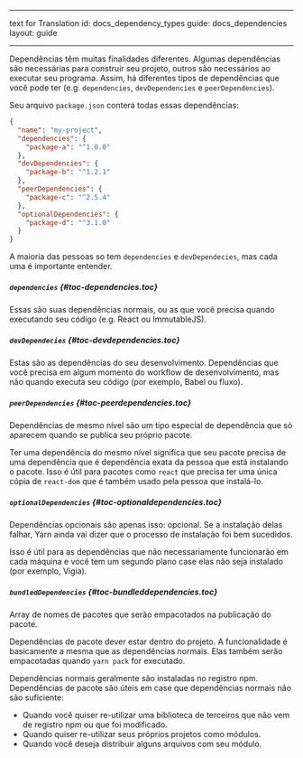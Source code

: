 * * *

text for Translation id: docs_dependency_types guide: docs_dependencies layout: guide

* * *

Dependências têm muitas finalidades diferentes. Algumas dependências são necessárias para construir seu projeto, outros são necessários ao executar seu programa. Assim, há diferentes tipos de dependências que você pode ter (e.g. `dependencies`, `devDependencies` e `peerDependencies`).

Seu arquivo `package.json` conterá todas essas dependências:

```json
{
  "name": "my-project",
  "dependencies": {
    "package-a": "^1.0.0"
  },
  "devDependencies": {
    "package-b": "^1.2.1"
  },
  "peerDependencies": {
    "package-c": "^2.5.4"
  },
  "optionalDependencies": {
    "package-d": "^3.1.0"
  }
}
```

A maioria das pessoas so tem `dependencies` e `devDependecies`, mas cada uma é importante entender.

##### `dependencies` [](#toc-dependencies){#toc-dependencies.toc}

Essas são suas dependências normais, ou as que você precisa quando executando seu código (e.g. React ou ImmutableJS).

##### `devDependecies` [](#toc-devdependencies){#toc-devdependencies.toc}

Estas são as dependências do seu desenvolvimento. Dependências que você precisa em algum momento do workflow de desenvolvimento, mas não quando executa seu código (por exemplo, Babel ou fluxo).

##### `peerDependencies` [](#toc-peerdependencies){#toc-peerdependencies.toc}

Dependências de mesmo nível são um tipo especial de dependência que só aparecem quando se publica seu próprio pacote.

Ter uma dependência do mesmo nível significa que seu pacote precisa de uma dependência que é dependência exata da pessoa que está instalando o pacote. Isso é útil para pacotes como `react` que precisa ter uma única cópia de `react-dom` que é também usado pela pessoa que instalá-lo.

##### `optionalDependencies` [](#toc-optionaldependencies){#toc-optionaldependencies.toc}

Dependências opcionais são apenas isso: opcional. Se a instalação delas falhar, Yarn ainda vai dizer que o processo de instalação foi bem sucedidos.

Isso é útil para as dependências que não necessariamente funcionarão em cada máquina e você tem um segundo plano case elas não seja instalado (por exemplo, Vigia).

##### `bundledDependencies` [](#toc-bundleddependencies){#toc-bundleddependencies.toc}

Array de nomes de pacotes que serão empacotados na publicação do pacote.

Dependências de pacote dever estar dentro do projeto. A funcionalidade é basicamente a mesma que as dependências normais. Elas também serão empacotadas quando `yarn pack` for executado.

Dependências normais geralmente são instaladas no registro npm. Dependências de pacote são úteis em case que dependências normais não são suficiente:

- Quando você quiser re-utilizar uma biblioteca de terceiros que não vem de registro npm ou que foi modificado.
- Quando quiser re-utilizar seus próprios projetos como módulos.
- Quando você deseja distribuir alguns arquivos com seu módulo.